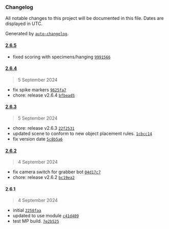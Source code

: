 ### Changelog

All notable changes to this project will be documented in this file. Dates are displayed in UTC.

Generated by [`auto-changelog`](https://github.com/CookPete/auto-changelog).

#### [2.6.5](https://github.com/CenterStage-VRS/ElectronApp-CS/compare/2.6.4...2.6.5)

- fixed scoring with specimens/hanging [`9991566`](https://github.com/CenterStage-VRS/ElectronApp-CS/commit/999156632f517391dc345fd99815f76a3d5c4aa2)

#### [2.6.4](https://github.com/CenterStage-VRS/ElectronApp-CS/compare/2.6.3...2.6.4)

> 5 September 2024

- fix spike markers [`9625fa7`](https://github.com/CenterStage-VRS/ElectronApp-CS/commit/9625fa7b808a97bc7dbf89456dffcc91487f9617)
- chore: release v2.6.4 [`bfbead5`](https://github.com/CenterStage-VRS/ElectronApp-CS/commit/bfbead5d5f9c9cda4109a9600771519066696632)

#### [2.6.3](https://github.com/CenterStage-VRS/ElectronApp-CS/compare/2.6.2...2.6.3)

> 5 September 2024

- chore: release v2.6.3 [`22f2531`](https://github.com/CenterStage-VRS/ElectronApp-CS/commit/22f2531b823f9d4646e35ce2987f0ff9eee41aa1)
- updated scene to conform to new object placement rules. [`1cbcc14`](https://github.com/CenterStage-VRS/ElectronApp-CS/commit/1cbcc147cd6dedeba88c3eaadebea6d2cf8ff03f)
- fix version date [`5c8b5a6`](https://github.com/CenterStage-VRS/ElectronApp-CS/commit/5c8b5a65d145b9578d992528296a78511303aa8f)

#### [2.6.2](https://github.com/CenterStage-VRS/ElectronApp-CS/compare/2.6.1...2.6.2)

> 4 September 2024

- fix camera switch for grabber bot [`04d17c7`](https://github.com/CenterStage-VRS/ElectronApp-CS/commit/04d17c7cf968ba8b69393eda9ebf4c5c25f0e4cb)
- chore: release v2.6.2 [`bc19ea2`](https://github.com/CenterStage-VRS/ElectronApp-CS/commit/bc19ea24338b3eb4d88e5fcb541f5946bd7fadde)

#### 2.6.1

> 4 September 2024

- initial [`2258faa`](https://github.com/CenterStage-VRS/ElectronApp-CS/commit/2258faa9d7556476633c36271f4acd84311dd389)
- updated to use module [`c41d409`](https://github.com/CenterStage-VRS/ElectronApp-CS/commit/c41d409e0d71d5ce7bb0f1f9b9b9e72decb294ce)
- test MP build. [`7e2b525`](https://github.com/CenterStage-VRS/ElectronApp-CS/commit/7e2b525db39a4a588e6f839f4f01f1f6ae76eee3)
